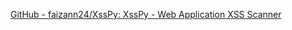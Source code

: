 
[GitHub - faizann24/XssPy: XssPy - Web Application XSS Scanner](https://github.com/faizann24/XssPy/)
